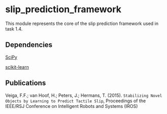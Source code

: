 # slip_prediction_framework
This module represents the core of the slip prediction framework used in task 1.4.

## Dependencies
[SciPy](https://www.scipy.org/)

[scikit-learn](http://scikit-learn.org/stable/)

## Publications
Veiga, F.F.; van Hoof, H.; Peters, J.; Hermans, T. (2015). ``Stabilizing Novel Objects by Learning to Predict Tactile Slip``, Proceedings of the IEEE/RSJ Conference on Intelligent Robots and Systems (IROS)
